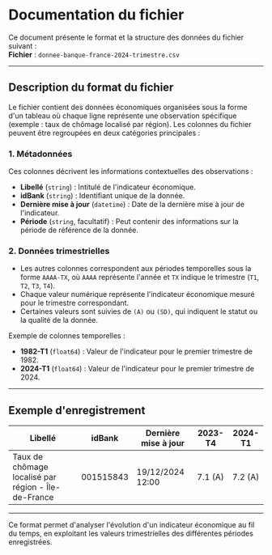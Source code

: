 # Documentation du fichier

Ce document présente le format et la structure des données du fichier suivant :  
**Fichier** : `donnee-banque-france-2024-trimestre.csv`

---

## Description du format du fichier

Le fichier contient des données économiques organisées sous la forme d'un tableau où chaque ligne représente une observation spécifique (exemple : taux de chômage localisé par région). Les colonnes du fichier peuvent être regroupées en deux catégories principales :

### 1. Métadonnées
Ces colonnes décrivent les informations contextuelles des observations :
- **Libellé** (`string`) : Intitulé de l'indicateur économique.
- **idBank** (`string`) : Identifiant unique de la donnée.
- **Dernière mise à jour** (`datetime`) : Date de la dernière mise à jour de l'indicateur.
- **Période** (`string`, facultatif) : Peut contenir des informations sur la période de référence de la donnée.

### 2. Données trimestrielles
- Les autres colonnes correspondent aux périodes temporelles sous la forme `AAAA-TX`, où `AAAA` représente l'année et `TX` indique le trimestre (`T1`, `T2`, `T3`, `T4`).
- Chaque valeur numérique représente l'indicateur économique mesuré pour le trimestre correspondant.
- Certaines valeurs sont suivies de `(A)` ou `(SD)`, qui indiquent le statut ou la qualité de la donnée.

Exemple de colonnes temporelles :
- **1982-T1** (`float64`) : Valeur de l'indicateur pour le premier trimestre de 1982.
- **2024-T1** (`float64`) : Valeur de l'indicateur pour le premier trimestre de 2024.

---

## Exemple d'enregistrement
| Libellé                                      | idBank    | Dernière mise à jour | 2023-T4 | 2024-T1 |
|----------------------------------------------|----------|----------------------|---------|---------|
| Taux de chômage localisé par région - Île-de-France | 001515843 | 19/12/2024 12:00    | 7.1 (A) | 7.2 (A) |

---

Ce format permet d'analyser l'évolution d'un indicateur économique au fil du temps, en exploitant les valeurs trimestrielles des différentes périodes enregistrées.